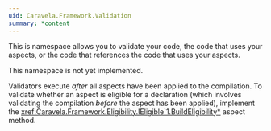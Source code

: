 ```yaml
---
uid: Caravela.Framework.Validation
summary: *content
---
```

This is namespace allows you to validate your code, the code that uses your aspects, or the code that references the code
that uses your aspects.

This namespace is not yet implemented.

Validators execute _after_ all aspects have been applied to the compilation. To validate whether an aspect is eligible for
a declaration (which involves validating the compilation _before_ the aspect has been applied), implement the 
<xref:Caravela.Framework.Eligibility.IEligible`1.BuildEligibility*> 
aspect method.

